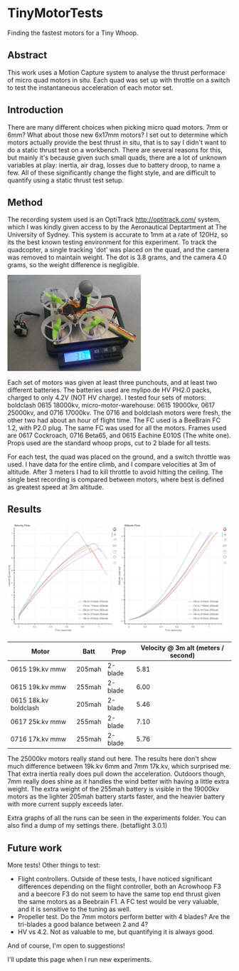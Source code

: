 # TinyMotorTests
Finding the fastest motors for a Tiny Whoop.

## Abstract
This work uses a Motion Capture system to analyse the thrust performace of micro quad motors in situ. Each quad was set up with throttle on a switch to test the instantaneous acceleration of each motor set.

## Introduction
There are many different choices when picking micro quad motors. 7mm or 6mm? What about those new 6x17mm motors? I set out to determine which motors actually provide the best thrust in situ, that is to say I didn't want to do a static thrust test on a workbench. There are several reasons for this, but mainly it's because given such small quads, there are a lot of unknown variables at play: inertia, air drag, losses due to battery droop, to name a few. All of these significantly change the flight style, and are difficult to quantify using a static thrust test setup.

## Method
The recording system used is an OptiTrack http://optitrack.com/ system, which I was kindly given access to by the Aeronautical Deptartment at The University of Sydney. This system is accurate to 1mm at a rate of 120Hz, so its the best known testing environment for this experiment. To track the quadcopter, a single tracking 'dot' was placed on the quad, and the camera was removed to maintain weight. The dot is 3.8 grams, and the camera 4.0 grams, so the weight difference is negligible.

<img src="https://github.com/azyner/TinyMotorTests/blob/master/images/QuadScale.jpg" width="300">

Each set of motors was given at least three punchouts, and at least two different batteries. The batteries used are mylipo.de HV PH2.0 packs, charged to only 4.2V (NOT HV charge). I tested four sets of motors: boldclash 0615 18000kv, micro-motor-warehouse: 0615 19000kv, 0617 25000kv, and 0716 17000kv. The 0716 and boldclash motors were fresh, the other two had about an hour of flight time. The FC used is a BeeBrain FC 1.2, with P2.0 plug. The same FC was used for all the motors. Frames used are 0617 Cockroach, 0716 Beta65, and 0615 Eachine E010S (The white one). Props used are the standard whoop props, cut to 2 blade for all tests.

For each test, the quad was placed on the ground, and a switch throttle was used. I have data for the entire climb, and I compare velocities at 3m of altitude. After 3 meters I had to kill throttle to avoid hitting the ceiling. The single best recording is compared between motors, where best is defined as greatest speed at 3m altitude.

## Results

<img src="https://github.com/azyner/TinyMotorTests/blob/master/images/motorThrustTest.png" width="900">

| Motor                   | Batt   | Prop     | Velocity @ 3m alt (meters / second) |
| ----------------------- | ------ | -------- | ----------------------------------- |
| 0615 19k.kv mmw         | 205mah | 2-blade  | 5.81                                |
| 0615 19k.kv mmw         | 255mah | 2-blade  | 6.00                                |
| 0615 18k.kv boldclash   | 205mah | 2-blade  | 5.46                                |
| 0617 25k.kv mmw         | 255mah | 2-blade  | 7.10                                |
| 0716 17k.kv mmw         | 255mah | 2-blade  | 5.76                                |

The 25000kv motors really stand out here. The results here don't show much difference between 19k.kv 6mm and 7mm 17k.kv, which surprised me. That extra inertia really does pull down the acceleration. Outdoors though, 7mm really does shine as it handles the wind better with having a little extra weight. The extra weight of the 255mah battery is visible in the 19000kv motors as the lighter 205mah battery starts faster, and the heavier battery with more current supply exceeds later.

Extra graphs of all the runs can be seen in the experiments folder. You can also find a dump of my settings there. (betaflight 3.0.1)

## Future work
More tests! Other things to test:

* Flight controllers. Outside of these tests, I have noticed significant differences depending on the flight controller, both an Acrowhoop F3 and a beecore F3 do not seem to have the same top end thrust given the same motors as a Beebrain F1. A FC test would be very valuable, and it is sensitive to the tuning  as well.
* Propeller test. Do the 7mm motors perform better with 4 blades? Are the tri-blades a good balance between 2 and 4?
* HV vs 4.2. Not as valuable to me, but quantifying it is always good.

And of course, I'm open to suggestions!

I'll update this page when I run new experiments.
